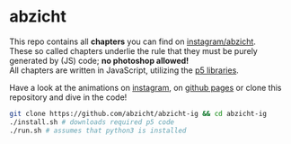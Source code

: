 # abzicht
This repo contains all __chapters__ you can find on
[instagram/abzicht](https://instagram.com/abzicht).  
These so called chapters underlie the rule that they must be purely generated
by (JS) code; __no photoshop allowed!__  
All chapters are written in JavaScript, utilizing the
[p5 libraries](https://p5js.org).

Have a look at the animations on [instagram](https://instagram.com/abzicht), on [github pages](https://abzicht.github.io/abzicht-ig/)
or clone this repository and dive in the code!

```bash
git clone https://github.com/abzicht/abzicht-ig && cd abzicht-ig
./install.sh # downloads required p5 code
./run.sh # assumes that python3 is installed
```
